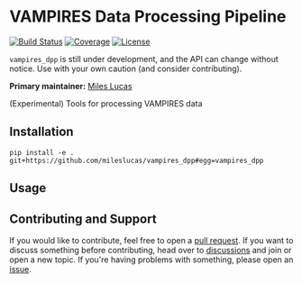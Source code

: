# VAMPIRES Data Processing Pipeline

[![Build Status](https://github.com/mileslucas/vampires_dpp/workflows/CI/badge.svg?branch=main)](https://github.com/mileslucas/vampires_dpp/actions)
[![Coverage](https://codecov.io/gh/mileslucas/vampires_dpp/branch/main/graph/badge.svg)](https://codecov.io/gh/mileslucas/vampires_dpp)
[![License](https://img.shields.io/github/license/mileslucas/vampires_dpp?color=yellow)](LICENSE)

 `vampires_dpp` is still under development, and the API can change without notice. Use with your own caution (and consider contributing).

**Primary maintainer:** [Miles Lucas](https://github.com/mileslucas)

(Experimental) Tools for processing VAMPIRES data

## Installation

    pip install -e . git+https://github.com/mileslucas/vampires_dpp#egg=vampires_dpp

## Usage


## Contributing and Support

If you would like to contribute, feel free to open a [pull request](https://github.com/mileslucas/vampires_dpp/pulls). If you want to discuss something before contributing, head over to [discussions](https://github.com/mileslucas/vampires_dpp/discussions) and join or open a new topic. If you're having problems with something, please open an [issue](https://github.com/mileslucas/vampires_dpp/issues).
